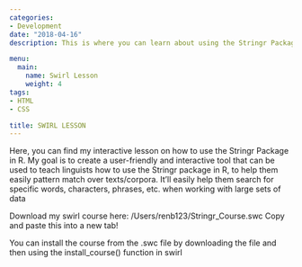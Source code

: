 ```yaml
---
categories:
- Development
date: "2018-04-16"
description: This is where you can learn about using the Stringr Package in R

menu:
  main:
    name: Swirl Lesson
    weight: 4
tags:
- HTML
- CSS

title: SWIRL LESSON
---
```


Here, you can find my interactive lesson on how to use the Stringr Package in R.  My goal is to create a user-friendly and interactive tool that can be used to teach linguists how to use the Stringr package in R, to help them easily pattern match over texts/corpora. It’ll easily help them search for specific words, characters, phrases, etc. when working with large sets of data

Download my swirl course here: /Users/renb123/Stringr_Course.swc 
Copy and paste this into a new tab!

You can install the course from the .swc file by downloading the file and then using the install_course() function in swirl

